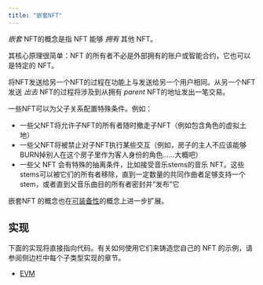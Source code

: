 ```yaml
---
title: "嵌套NFT"
---
```


_嵌套_ NFT的概念是指 NFT 能够 _拥有_ 其他 NFT。

其核心原理很简单：NFT 的所有者不必是外部拥有的账户或智能合约，它也可以是特定的 NFT。

将NFT发送给另一个NFT的过程在功能上与发送给另一个用户相同。从另一个NFT发送 _出去_ NFT的过程将涉及到从拥有 _parent_ NFT的地址发出一笔交易。

一些NFT可以为父子关系配置特殊条件。例如：

- 一些父NFT将允许子NFT的所有者随时撤走子NFT（例如包含角色的虚拟土地）
- 一些父NFT将被禁止对子NFT执行某些交互（例如，房子的主人不应该能够BURN掉别人在这个房子里作为客人身份的角色......大概吧）
- 一些父 NFT 会有特殊的抽离条件，比如接受音乐stems的音乐 NFT。这些stems可以被它们的所有者移除，直到一定数量的共同作曲者足够支持一个stem，或者直到父音乐曲目的所有者密封并“发布”它

嵌套NFT 的概念也在[可装备性](/lego25-equippable)的概念上进一步扩展。

## 实现

下面的实现将直接指向代码。有关如何使用它们来铸造您自己的 NFT 的示例，请参阅侧边栏中每个子类型实现的章节。

- [EVM](https://github.com/rmrk-team/evm/blob/master/contracts/RMRK/RMRKNestable.sol)
